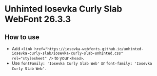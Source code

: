 # Unhinted Iosevka Curly Slab WebFont 26.3.3

## How to use

- Add `<link href="https://iosevka-webfonts.github.io/unhinted-iosevka-curly-slab/iosevka-curly-slab-unhinted.css" rel="stylesheet" />` to your `<head>`.
- Use `fontFamily: 'Iosevka Curly Slab Web'` or `font-family: 'Iosevka Curly Slab Web'`.
